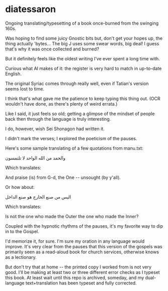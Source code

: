 # diatessaron
Ongoing translating/typesetting of a book once-burned from the swinging 160s.

Was hoping to find some juicy Gnostic bits but, don't get your hopes up, the thing actually 'bytes... The big J uses some swear words, big deal! I guess that's why it was once collected and burned?

But it definitely feels like the oldest writing I've ever spent a long time with.

Curious what AI makes of it: the register is very hard to match in up-to-date English.

The original Syriac comes through really well, even if Tatian's version seems lost to time.

I think that's what gave me the patience to keep typing this thing out. (OCR wouldn't have done, as there's plenty of weird errata.)

Like I said, it just feels so old; getting a glimpse of the mindset of people back then through the language is truly interesting.

I do, however, wish Sei Shonagon had written it.

I didn't mark the verses; I explored the poeticism of the pauses.

Here's some sample translating of a few quotations from manu.txt:

والحمد من الله الواحد لا تلتمسون



Which translates:

And praise (is) from G-d, the One -- unsought (by y'all).

Or how about:



اليس من صنع الخارج هو صنع الداخل


Which translates:

Is not the one who made the Outer the one who made the Inner?

Coupled with the hypnotic rhythms of the pauses, it's my favorite way to dip in to the Gospel.

I'd memorize it, for sure. I'm sure my oration in any language would improve. It's very clear from the pauses that this version of the gospels was primarily seen as a read-aloud book for church services, otherwise knows as a lectionary.

But don't try that at home -- the printed copy I worked from is not very good. I'll be making at least two or three different error checks as I typeset this book. At least wait until this repo is archived, someday, and my dual-language text+translation has been typeset and fully corrected.
